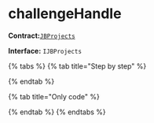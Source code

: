 # challengeHandle

**Contract:**[`JBProjects`](../)

**Interface:** `IJBProjects`

{% tabs %}
{% tab title="Step by step" %}

{% endtab %}

{% tab title="Only code" %}

{% endtab %}
{% endtabs %}



